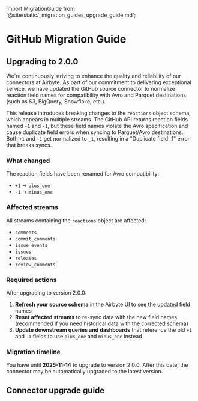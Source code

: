import MigrationGuide from '@site/static/_migration_guides_upgrade_guide.md';

# GitHub Migration Guide

## Upgrading to 2.0.0

We're continuously striving to enhance the quality and reliability of our connectors at Airbyte.
As part of our commitment to delivering exceptional service, we have updated the GitHub source connector to normalize reaction field names for compatibility with Avro and Parquet destinations (such as S3, BigQuery, Snowflake, etc.).

This release introduces breaking changes to the `reactions` object schema, which appears in multiple streams. The GitHub API returns reaction fields named `+1` and `-1`, but these field names violate the Avro specification and cause duplicate field errors when syncing to Parquet/Avro destinations. Both `+1` and `-1` get normalized to `_1`, resulting in a "Duplicate field _1" error that breaks syncs.

### What changed

The reaction fields have been renamed for Avro compatibility:
- `+1` → `plus_one`
- `-1` → `minus_one`

### Affected streams

All streams containing the `reactions` object are affected:
- `comments`
- `commit_comments`
- `issue_events`
- `issues`
- `releases`
- `review_comments`

### Required actions

After upgrading to version 2.0.0:

1. **Refresh your source schema** in the Airbyte UI to see the updated field names
2. **Reset affected streams** to re-sync data with the new field names (recommended if you need historical data with the corrected schema)
3. **Update downstream queries and dashboards** that reference the old `+1` and `-1` fields to use `plus_one` and `minus_one` instead

### Migration timeline

You have until **2025-11-14** to upgrade to version 2.0.0. After this date, the connector may be automatically upgraded to the latest version.

## Connector upgrade guide

<MigrationGuide />
